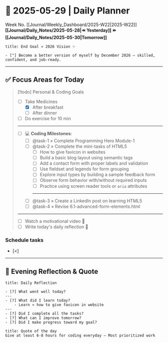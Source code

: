 # 🌼 **2025-05-29** | Daily Planner

Week No. [[Journal/Weekly_Dashboard/2025-W22|2025-W22]]
**[[Journal/Daily_Notes/2025-05-28|⏪ Yesterday]] ⏩ [[Journal/Daily_Notes/2025-05-30|Tomorrow]]**

```ad-important
title: End Goal » 2026 Vision ✨

- ["] Become a better version of myself by December 2026 — skilled, confident, and job-ready.
```

---
## ✅ Focus Areas for Today

> [!todo] Personal & Coding Goals
> - [ ] Take Medicines
> 	- [x] After breakfast
> 	- [ ] After dinner
> - [ ] Do exercise for 10 min
> ---
> - [ ] 💻 **Coding Milestones**:
> 	- [ ] @task-1 » Complete Programming Hero Module-1
> 	- [ ] @task-2 » Complete the mini-tasks of HTML5
> 		- [ ] How to give favicon in websites
> 		- [ ] Build a basic blog layout using semantic tags    
> 		- [ ] Add a contact form with proper labels and validation    
> 		- [ ] Use fieldset and legends for form grouping    
> 		- [ ] Explore input types by building a sample feedback form    
> 		- [ ] Observe form behavior with/without required inputs    
> 		- [ ] Practice using screen reader tools or `aria` attributes
> 		---
> 	- [ ] @task-3 » Create a LinkedIn post on learning HTML5
> 	- [ ] @task-4 » Revise 6.1-advanced-form-elements.html
> ---
> - [ ] Watch a motivational video 🎥
> - [ ] Write today's daily reflection 📝

### Schedule tasks

- [<]

---
## 🌻 Evening Reflection & Quote

```ad-summary
title: Daily Reflection

- [?] What went well today?  
---
- [?] What did I learn today?  
	- Learn » how to give favicon in website
---
- [?] Did I complete all the tasks?  
- [?] What can I improve tomorrow?  
- [?] Did I make progress toward my goal?  

```

```ad-quote
title: Quote of the day
Give at least 6-8 hours for coding everyday — Most prioritized work
``` 
